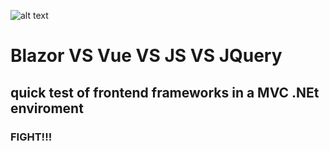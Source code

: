 ![alt text](https://repository-images.githubusercontent.com/396227384/2b8f1829-9d0a-4809-a984-2c844ad45730 "Blazor VS Vue VS JS VS JQuery")

# Blazor VS Vue VS JS VS JQuery
## quick test of frontend frameworks in a MVC .NEt enviroment
### FIGHT!!!